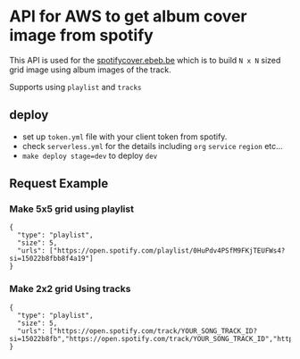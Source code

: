 # API for AWS to get album cover image from spotify

This API is used for the [spotifycover.ebeb.be](https://spotifycover.ebeb.be) which is to build `N x N` sized grid image using album images of the track.

Supports using `playlist` and `tracks`


## deploy

- set up `token.yml` file with your client token from spotify.
- check `serverless.yml` for the details including `org` `service` `region` etc...
- `make deploy stage=dev` to deploy `dev` 


## Request Example

### Make 5x5 grid using playlist

```
{
  "type": "playlist",
  "size": 5,
  "urls": ["https://open.spotify.com/playlist/0HuPdv4PSfM9FKjTEUFWs4?si=15022b8fbb8f4a19"]
}
```

### Make 2x2 grid Using tracks

```
{
  "type": "playlist",
  "size": 5,
  "urls": ["https://open.spotify.com/track/YOUR_SONG_TRACK_ID?si=15022b8fb","https://open.spotify.com/track/YOUR_SONG_TRACK_ID","https://open.spotify.com/track/YOUR_SONG_TRACK_ID","https://open.spotify.com/track/YOUR_SONG_TRACK_ID"]
}
```
